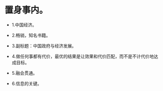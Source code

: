# 置身事内。

- 1.中国经济。

- 2.畅销，知名书籍。

- 3.副标题：中国政府与经济发展。

- 4.做任何事都有代价，最优的结果是让效果和代价匹配，而不是不计代价地达成目标。

- 5.融会贯通。

- 6.信息的关键。
